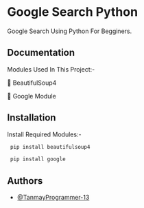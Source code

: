 
# Google Search Python 
Google Search Using Python For Begginers.




## Documentation

Modules Used In This Project:-

🔹  BeautifulSoup4

🔹 Google Module



## Installation

Install Required Modules:-

```bash
 pip install beautifulsoup4
```
```bash
 pip install google
```

    
## Authors

- [@TanmayProgrammer-13](https://github.com/TanmayProgrammer-13/TanmayProgrammer-13)

